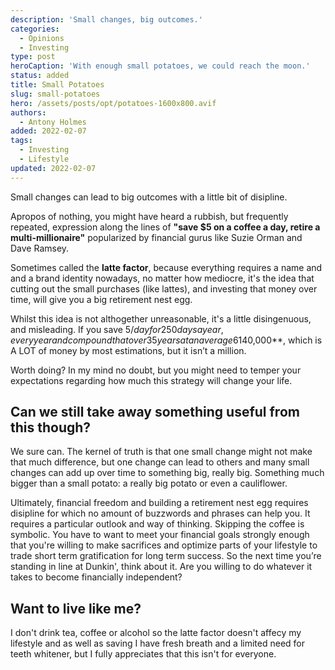 ```yaml
---
description: 'Small changes, big outcomes.'
categories:
  - Opinions
  - Investing
type: post
heroCaption: 'With enough small potatoes, we could reach the moon.'
status: added
title: Small Potatoes
slug: small-potatoes
hero: /assets/posts/opt/potatoes-1600x800.avif
authors:
  - Antony Holmes
added: 2022-02-07
tags:
  - Investing
  - Lifestyle
updated: 2022-02-07
---
```


Small changes can lead to big outcomes with a little bit of disipline.

<!-- end -->

Apropos of nothing, you might have heard a rubbish, but frequently repeated, expression along the lines of **"save $5 on a coffee a day, retire a multi-millionaire"** popularized by financial gurus like Suzie Orman and Dave Ramsey.

Sometimes called the **latte factor**, because everything requires a name and and a brand identity nowadays, no matter how mediocre, it's the idea that cutting out the small purchases (like lattes), and investing that money over time, will give you a big retirement nest egg.

Whilst this idea is not althogether unreasonable, it's a little disingenuous, and misleading. If you save $5/day for 250 days a year, every year and compound that over 35 years at an average 6% return, you get **$140,000**, which is A LOT of money by most estimations, but it isn’t a million.

Worth doing? In my mind no doubt, but you might need to temper your expectations regarding how much this strategy will change your life.

## Can we still take away something useful from this though?

We sure can. The kernel of truth is that one small change might not make that much difference, but one change can lead to others and many small changes can add up over time to something big, really big. Something much bigger than a small potato: a really big potato or even a cauliflower.

Ultimately, financial freedom and building a retirement nest egg requires disipline for which no amount of buzzwords and phrases can help you. It requires a particular outlook and way of thinking. Skipping the coffee is symbolic. You have to want to meet your financial goals strongly enough that you're willing to make sacrifices and optimize parts of your lifestyle to trade short term gratification for long term success. So the next time you’re standing in line at Dunkin', think about it. Are you willing to do whatever it takes to become financially independent?

## Want to live like me?

I don't drink tea, coffee or alcohol so the latte factor doesn't affecy my lifestyle and as well as saving I have fresh breath and a limited need for teeth whitener, but I fully appreciates that this isn't for everyone.
